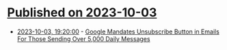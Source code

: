 # [Published on 2023-10-03](index.md)

* [2023-10-03, 19:20:00](https://tech.slashdot.org/story/23/10/03/1913252/google-mandates-unsubscribe-button-in-emails-for-those-sending-over-5000-daily-messages?utm_source=rss1.0mainlinkanon&utm_medium=feed) - [Google Mandates Unsubscribe Button in Emails For Those Sending Over 5,000 Daily Messages](https://tech.slashdot.org/story/23/10/03/1913252/google-mandates-unsubscribe-button-in-emails-for-those-sending-over-5000-daily-messages?utm_source=rss1.0mainlinkanon&utm_medium=feed)
